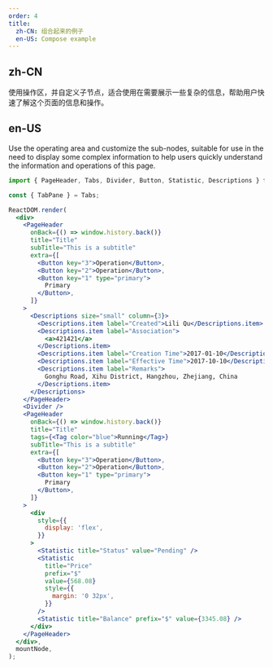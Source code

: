 ```yaml
---
order: 4
title:
  zh-CN: 组合起来的例子
  en-US: Compose example
---
```


## zh-CN

使用操作区，并自定义子节点，适合使用在需要展示一些复杂的信息，帮助用户快速了解这个页面的信息和操作。

## en-US

Use the operating area and customize the sub-nodes, suitable for use in the need to display some complex information to help users quickly understand the information and operations of this page.

```jsx
import { PageHeader, Tabs, Divider, Button, Statistic, Descriptions } from 'antd';

const { TabPane } = Tabs;

ReactDOM.render(
  <div>
    <PageHeader
      onBack={() => window.history.back()}
      title="Title"
      subTitle="This is a subtitle"
      extra={[
        <Button key="3">Operation</Button>,
        <Button key="2">Operation</Button>,
        <Button key="1" type="primary">
          Primary
        </Button>,
      ]}
    >
      <Descriptions size="small" column={3}>
        <Descriptions.item label="Created">Lili Qu</Descriptions.item>
        <Descriptions.item label="Association">
          <a>421421</a>
        </Descriptions.item>
        <Descriptions.item label="Creation Time">2017-01-10</Descriptions.item>
        <Descriptions.item label="Effective Time">2017-10-10</Descriptions.item>
        <Descriptions.item label="Remarks">
          Gonghu Road, Xihu District, Hangzhou, Zhejiang, China
        </Descriptions.item>
      </Descriptions>
    </PageHeader>
    <Divider />
    <PageHeader
      onBack={() => window.history.back()}
      title="Title"
      tags={<Tag color="blue">Running</Tag>}
      subTitle="This is a subtitle"
      extra={[
        <Button key="3">Operation</Button>,
        <Button key="2">Operation</Button>,
        <Button key="1" type="primary">
          Primary
        </Button>,
      ]}
    >
      <div
        style={{
          display: 'flex',
        }}
      >
        <Statistic title="Status" value="Pending" />
        <Statistic
          title="Price"
          prefix="$"
          value={568.08}
          style={{
            margin: '0 32px',
          }}
        />
        <Statistic title="Balance" prefix="$" value={3345.08} />
      </div>
    </PageHeader>
  </div>,
  mountNode,
);
```

<style>
tr:last-child td {
  padding-bottom: 0;
}
</style>

